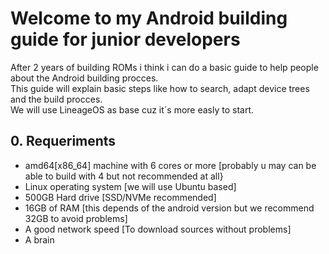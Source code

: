 # Welcome to my Android building guide for junior developers

After 2 years of building ROMs i think i can do a basic guide to help people about the Android building procces.    
This guide will explain basic steps like how to search, adapt device trees and the build procces.    
We will use LineageOS as base cuz it´s more easly to start.    

## 0. Requeriments

 * amd64[x86_64] machine with 6 cores or more [probably u may can be able to build with 4 but not recommended at all}
 * Linux operating system [we will use Ubuntu based]
 * 500GB Hard drive [SSD/NVMe recommended]
 * 16GB of RAM [this depends of the android version but we recommend 32GB to avoid problems]
 * A good network speed [To download sources without problems]
 * A brain

